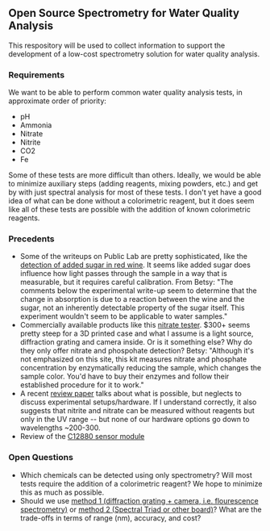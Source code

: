 ## Open Source Spectrometry for Water Quality Analysis

This respository will be used to collect information to support the development of a low-cost spectrometry solution for water quality analysis. 

### Requirements 
We want to be able to perform common water quality analysis tests, in approximate order of priority: 
- pH
- Ammonia
- Nitrate
- Nitrite
- CO2 
- Fe

Some of these tests are more difficult than others. Ideally, we would be able to minimize auxiliary steps (adding reagents, mixing powders, etc.) and get by with just spectral analysis for most of these tests. I don't yet have a good idea of what can be done without a colorimetric reagent, but it does seem like all of these tests are possible with the addition of known colorimetric reagents. 

### Precedents 
- Some of the writeups on Public Lab are pretty sophisticated, like the [detection of added sugar in red wine](https://publiclab.org/notes/ygzstc/07-23-2014/detection-of-added-sugar-in-red-wine-using-visual-light-spectroscopy). It seems like added sugar does influence how light passes through the sample in a way that is measurable, but it requires careful calibration. From Betsy: "The comments below the experimental write-up seem to determine that the change in absorption is due to a reaction between the wine and the sugar, not an inherently detectable property of the sugar itself. This experiment wouldn't seem to be applicable to water samples." 
- Commercially available products like this [nitrate tester](https://nitrate.com/store/index.php/on-site-test-kits/handheld-photometer-introductory-package). $300+ seems pretty steep for a 3D printed case and what I assume is a light source, diffraction grating and camera inside. Or is it something else? Why do they only offer nitrate and phospohate detection? Betsy: "Although it's not emphasized on this site, this kit measures nitrate and phosphate concentration by enzymatically reducing the sample, which changes the sample color. You'd have to buy their enzymes and follow their established procedure for it to work."
- A recent [review paper](https://www.mdpi.com/2076-3417/10/19/6874) talks about what is possible, but neglects to discuss experimental setups/hardware. If I understand correctly, it also suggests that nitrite and nitrate can be measured without reagents but only in the UV range -- but none of our hardware options go down to wavelengths ~200-300. 
- Review of the [C12880 sensor module](https://impfs.github.io/review/)


### Open Questions
- Which chemicals can be detected using only spectrometry? Will most tests require the addition of a colorimetric reagent? We hope to minimize this as much as possible. 
- Should we use [method 1 (diffraction grating + camera, i.e. flourescence spectrometry)](https://publiclab.org/wiki/spectrometry) or [method 2 (Spectral Triad or other board)](./triad.md)? What are the trade-offs in terms of range (nm), accuracy, and cost? 
